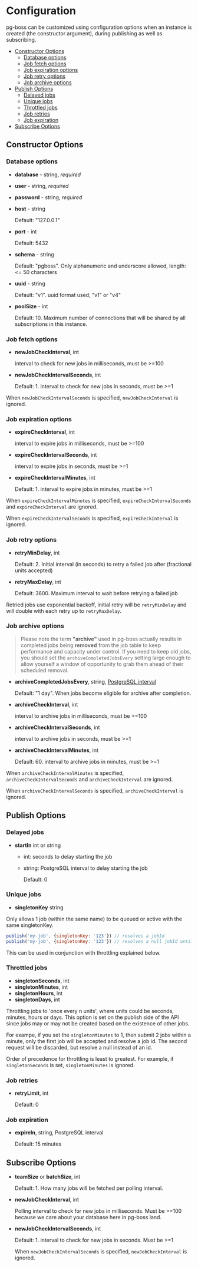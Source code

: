Configuration
=============

pg-boss can be customized using configuration options when an instance is created (the constructor argument), during publishing as well as subscribing.

<!-- TOC -->

- [Constructor Options](#constructor-options)
    - [Database options](#database-options)
    - [Job fetch options](#job-fetch-options)
    - [Job expiration options](#job-expiration-options)
    - [Job retry options](#job-retry-options)
    - [Job archive options](#job-archive-options)
- [Publish Options](#publish-options)
    - [Delayed jobs](#delayed-jobs)
    - [Unique jobs](#unique-jobs)
    - [Throttled jobs](#throttled-jobs)
    - [Job retries](#job-retries)
    - [Job expiration](#job-expiration)
- [Subscribe Options](#subscribe-options)

<!-- /TOC -->

## Constructor Options

### Database options
* **database** - string, *required*
* **user** - string, *required*
* **password** - string, *required*
* **host** - string

    Default: "127.0.0.1"

* **port** - int

    Default: 5432

* **schema** - string

    Default: "pgboss".  Only alphanumeric and underscore allowed, length: <= 50 characters

* **uuid** - string

    Default: "v1". uuid format used, "v1" or "v4"

* **poolSize** - int

    Default: 10.  Maximum number of connections that will be shared by all subscriptions in this instance.

### Job fetch options
* **newJobCheckInterval**, int

    interval to check for new jobs in milliseconds, must be >=100

* **newJobCheckIntervalSeconds**, int

    Default: 1. interval to check for new jobs in seconds, must be >=1

When `newJobCheckIntervalSeconds` is specified, `newJobCheckInterval` is ignored.

### Job expiration options
* **expireCheckInterval**, int

    interval to expire jobs in milliseconds, must be >=100

* **expireCheckIntervalSeconds**, int

    interval to expire jobs in seconds, must be >=1

* **expireCheckIntervalMinutes**, int

    Default: 1. interval to expire jobs in minutes, must be >=1

When `expireCheckIntervalMinutes` is specified, `expireCheckIntervalSeconds` and `expireCheckInterval` are ignored.

When `expireCheckIntervalSeconds` is specified, `expireCheckInterval` is ignored.

### Job retry options
* **retryMinDelay**, int

    Default: 2. Initial interval (in seconds) to retry a failed job after (fractional units accepted)

* **retryMaxDelay**, int

    Default: 3600. Maximum interval to wait before retrying a failed job

Retried jobs use exponential backoff, initial retry will be `retryMinDelay` and will double
with each retry up to `retryMaxDelay`.

### Job archive options

> Please note the term **"archive"** used in pg-boss actually results in completed jobs being **removed** from the job table to keep performance and capacity under control.  If you need to keep old jobs, you should set the `archiveCompletedJobsEvery` setting large enough to allow yourself a window of opportunity to grab them ahead of their scheduled removal.

* **archiveCompletedJobsEvery**, string, [PostgreSQL interval](https://www.postgresql.org/docs/9.5/static/datatype-datetime.html#DATATYPE-INTERVAL-INPUT)

    Default: "1 day".  When jobs become eligible for archive after completion.

* **archiveCheckInterval**, int

    interval to archive jobs in milliseconds, must be >=100

* **archiveCheckIntervalSeconds**, int

    interval to archive jobs in seconds, must be >=1

* **archiveCheckIntervalMinutes**, int

    Default: 60. interval to archive jobs in minutes, must be >=1

When `archiveCheckIntervalMinutes` is specified, `archiveCheckIntervalSeconds` and `archiveCheckInterval` are ignored.

When `archiveCheckIntervalSeconds` is specified, `archiveCheckInterval` is ignored.

## Publish Options

### Delayed jobs
* **startIn** int or string
  * int: seconds to delay starting the job
  * string: PostgreSQL interval to delay starting the job

    Default: 0

### Unique jobs
* **singletonKey** string

Only allows 1 job (within the same name) to be queued or active with the same singletonKey.

```js
publish('my-job', {singletonKey: '123'}) // resolves a jobId
publish('my-job', {singletonKey: '123'}) // resolves a null jobId until first job completed
```

This can be used in conjunction with throttling explained below.

### Throttled jobs
* **singletonSeconds**, int
* **singletonMinutes**, int
* **singletonHours**, int
* **singletonDays**, int

Throttling jobs to 'once every n units', where units could be seconds, minutes, hours or days.  This option is set on the publish side of the API since jobs may or may not be created based on the existence of other jobs.

For exampe, if you set the `singletonMinutes` to 1, then submit 2 jobs within a minute, only the first job will be accepted and resolve a job id.  The second request will be discarded, but resolve a null instead of an id.

Order of precedence for throttling is least to greatest. For example, if `singletonSeconds` is set, `singletonMinutes` is ignored.

### Job retries

* **retryLimit**, int

    Default: 0

### Job expiration

* **expireIn**, string, PostgreSQL interval

    Default: 15 minutes

## Subscribe Options

* **teamSize** or **batchSize**, int

    Default: 1. How many jobs will be fetched per polling interval.  

* **newJobCheckInterval**, int

    Polling interval to check for new jobs in milliseconds. Must be >=100 because we care about your database here in pg-boss land.

* **newJobCheckIntervalSeconds**, int

    Default: 1. interval to check for new jobs in seconds. Must be >=1

  When `newJobCheckIntervalSeconds` is specified, `newJobCheckInterval` is ignored.

